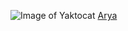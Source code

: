 ![Image of Yaktocat](https://octodex.github.com/images/yaktocat.png)
[Arya](https://github.com/AryaPadmakumar)

